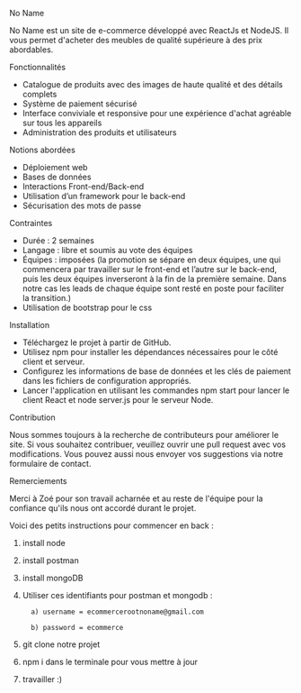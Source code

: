 No Name

No Name est un site de e-commerce développé avec ReactJs et NodeJS. Il vous permet d'acheter des meubles de qualité supérieure à des prix abordables.

Fonctionnalités

- Catalogue de produits avec des images de haute qualité et des détails complets
- Système de paiement sécurisé
- Interface conviviale et responsive pour une expérience d'achat agréable sur tous les appareils
- Administration des produits et utilisateurs

Notions abordées

- Déploiement web
- Bases de données
- Interactions Front-end/Back-end
- Utilisation d’un framework pour le back-end
- Sécurisation des mots de passe

Contraintes

- Durée : 2 semaines
- Langage : libre et soumis au vote des équipes
- Équipes : imposées (la promotion se sépare en deux équipes, une qui commencera par travailler sur le front-end et l’autre sur le back-end, puis les deux équipes inverseront à la fin de la première semaine. Dans notre cas les leads de chaque équipe sont resté en poste pour faciliter la transition.)
- Utilisation de bootstrap pour le css

Installation

- Téléchargez le projet à partir de GitHub.
- Utilisez npm pour installer les dépendances nécessaires pour le côté client et serveur.
- Configurez les informations de base de données et les clés de paiement dans les fichiers de configuration appropriés.
- Lancer l'application en utilisant les commandes npm start pour lancer le client React et node server.js pour le serveur Node.

Contribution

Nous sommes toujours à la recherche de contributeurs pour améliorer le site. Si vous souhaitez contribuer, veuillez ouvrir une pull request avec vos modifications. Vous pouvez aussi nous envoyer vos suggestions via notre formulaire de contact.

Remerciements

Merci à Zoé pour son travail acharnée et au reste de l'équipe pour la confiance qu'ils nous ont accordé durant le projet.


Voici des petits instructions pour commencer en back :

1. install node 

2. install postman

3. install mongoDB

4. Utiliser ces identifiants pour postman et mongodb : 

         a) username = ecommercerootnoname@gmail.com
         
         b) password = ecommerce

5. git clone notre projet 

6. npm i dans le terminale pour vous mettre à jour

7. travailler :)

